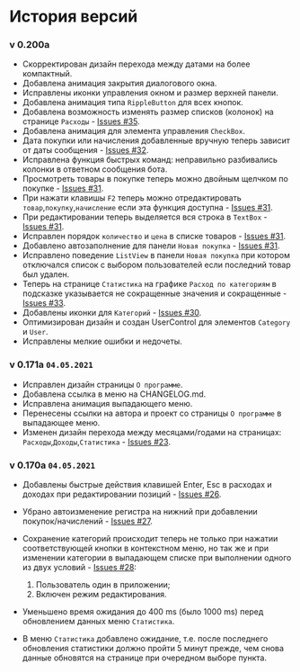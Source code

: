 # История версий
### v 0.200a
* Скорректирован дизайн перехода между датами на более компактный.
* Добавлена анимация закрытия диалогового окна.
* Исправлены иконки управления окном и размер верхней панели.
* Добавлена анимация типа ```RippleButton``` для всех кнопок.
* Добавлена возможность изменять размер списков (колонок) на странице `Расходы` - [Issues #35](/../../issues/35).
* Добавлена анимация для элемента управления `CheckBox`.
* Дата покупки или начисления добавленные вручную теперь зависит от даты сообщения - [Issues #32](/../../issues/32).
* Исправлена функция быстрых команд: неправильно разбивались колонки в ответном сообщения бота.
* Просмотреть товары в покупке теперь можно двойным щелчком по покупке - [Issues #31](/../../issues/31).
* При нажати клавишы `F2` теперь можно отредактировать `товар`,`покупку`,`начисление` если эта функция доступна - [Issues #31](/../../issues/31).
* При редактировании теперь выделяется вся строка в `TextBox` - [Issues #31](/../../issues/31).
* Исправлен порядок `количество` и `цена` в списке товаров - [Issues #31](/../../issues/31).
* Добавлено автозаполнение для панели `Новая покупка` - [Issues #31](/../../issues/31).
* Исправлено поведение `ListView` в панели `Новая покупка` при котором отключался список с выбором пользователей если последний товар был удален.
* Теперь на странице `Статистика` на графике `Расход по категориям` в подсказке указывается не сокращенные значения и сокращенные - [Issues #33](/../../issues/33).
* Добавлены иконки для `Категорий` - [Issues #30](/../../issues/30).
* Оптимизирован дизайн и создан UserControl для элементов `Category` и `User`.
* Исправлены мелкие ошибки и недочеты.
### v 0.171a ```04.05.2021```
* Исправлен дизайн страницы ```О программе```.
* Добавлена ссылка в меню на CHANGELOG.md.
* Исправлена анимация выпадающего меню.
* Перенесены ссылки на автора и проект со страницы ```О программе``` в выпадающее меню.
* Изменен дизайн перехода между месяцами/годами на страницах: ```Расходы```,```Доходы```,```Статистика``` - [Issues #23](/../../issues/23).
### v 0.170a ```04.05.2021```
* Добавлены быстрые действия клавишей Enter, Esc в расходах и доходах при редактировании позиций - [Issues #26](/../../issues/26).
* Убрано автоизменение регистра на нижний при добавлении покупок/начислений - [Issues #27](/../../issues/27).
* Сохранение категорий происходит теперь не только при нажатии соответствующей кнопки в контекстном меню, но так же и при изменении категории в выпадающем списке при выполнении одного из двух условий - [Issues #28](/../../issues/28):
  1. Пользователь один в приложении;
  2. Включен режим редактирования.  
  
* Уменьшено время ожидания до 400 ms (было 1000 ms) перед обновлением данных меню ```Статистика```.
* В меню ```Статистика``` добавлено ожидание, т.е. после последнего обновления статистики должно пройти 5 минут прежде, чем снова данные обновятся на странице при очередном выборе пункта.
